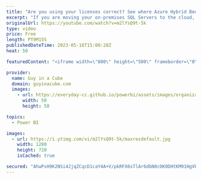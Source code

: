 ```yaml
---
title: "Are you using your licenses correct? See where Azure Hybrid Benefits can help!"
excerpt: "If you are moving your on-premises SQL Servers to the cloud, and/or if you have a mix of Azure SQL, Managed Instance and on-prem, make sure you are licensing correctly with Azure Hybrid Benefits. Shashank shows us how!  Azure Hybrid Benefit https://azure.microsoft.com/pricing/hybrid-benefit/  Azure Hybrid"
originalUrl: https://youtube.com/watch?v=m2lYsQ9t-5k
type: video
price: Free
length: PT9M15S
publishedDateTime: 2023-05-16T15:00:28Z
heat: 50

featuredContent: "<iframe width=\"800\" height=\"500\" frameborder=\"0\" src=\"https://www.youtube.com/embed/m2lYsQ9t-5k\" allow=\"accelerometer; autoplay; encrypted-media; gyroscope; picture-in-picture\" allowfullscreen></iframe>"

provider:
  name: Guy in a Cube
  domain: guyinacube.com
  images:
    - url: https://everyday-cc.github.io/powerbi/assets/images/organizations/guyinacube.com-50x50.jpg
      width: 50
      height: 50

topics:
  - Power BI

images:
  - url: https://i.ytimg.com/vi/m2lYsQ9t-5k/maxresdefault.jpg
    width: 1280
    height: 720
    isCached: true

secured: "AhwPsH9K2NSi42jqZCqcD1caY4A+V/pkRFX6sTlAr6dbN0cOK0DHtKM91HgVbIUotNP3KXScn9ke37V/qoZMLWdemaDlNOPPYnWxIblnFNTts/FbDrDJ5YPu7OvRSfFvawkX2I88GZgVUH2576gBNABMgDMOybJ/XScGl1MHD3XLLeXjRvhuM3XHgehhwLQ/ZcBap9p3hUsx8VBS+smK22w6Ugiu1E5/3Pz/1XXD8u8DkB8L6LkzyhIyTcpYY4D2utBbpmfmsN/a0ftaUcjMpszjzFDtiQy4hZWNpxPqcUUrvGTOJNJv+bDgt+YLqWpU+JsZRwz8FWgeosCroEVp4d3jLtHSMhKYUaySOuZKiO9v51ZU3MZNxdGixDuXNUu3oyUcackwNSf+z31bKSIVXBIkNv/SqkL07msSQh01Pdw=;kiBgslynOMtThx5+6yEazg=="
---
```


